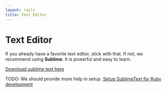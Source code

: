 ```yaml
---
layout: rails
title: Text Editor
---
```


Text Editor
===

If you already have a favorite text editor, stick with that.  If not, we recommend using **Sublime**.  It is powerful and easy to learn.

[Download sublime text here](http://www.sublimetext.com/2)

TODO: We should provide more help in setup.
[Setup SublimeText for Ruby development](http://blog.codeclimate.com/blog/2012/06/21/sublime-text-2-for-ruby/)
